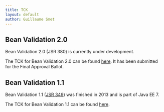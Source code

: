 ```yaml
---
title: TCK
layout: default
author: Guillaume Smet
---
```


## Bean Validation 2.0

Bean Validation 2.0 (JSR 380) is currently under development.

The TCK for Bean Validation 2.0 can be found [here](/2.0/tck/). It has been submitted for the Final Approval Ballot.

## Bean Validation 1.1

Bean Validation 1.1 ([JSR 349](https://www.jcp.org/en/jsr/detail?id=349)) was finished in 2013 and is part of Java EE 7.

The TCK for Bean Validation 1.1 can be found [here](/1.1/tck/).

